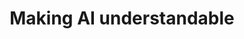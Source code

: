 ---
image: "https://cdn.pixabay.com/photo/2017/03/23/09/34/artificial-intelligence-2167835_960_720.jpg"
title: "Making AI understandable"
description: "To focus on making AI more understandable and interpretable through techniques on Explainable AI, Interpretable AI and human-in-the-loop learning."
label: "Check Features"
link: "#/"

---
